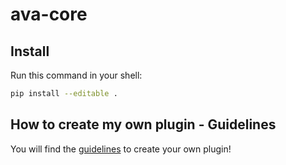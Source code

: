 # ava-core

## Install

Run this command in your shell:

```bash
pip install --editable .
```

## How to create my own plugin - Guidelines

You will find the [guidelines](https://github.com/ava-project/ava-plugins-guidelines/wiki) to create your own plugin!
